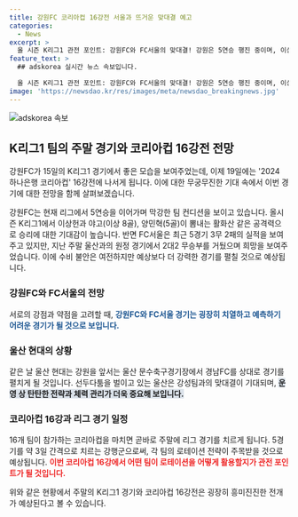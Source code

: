 ```yaml
---
title: 강원FC 코리아컵 16강전 서울과 뜨거운 맞대결 예고
categories:
  - News
excerpt: >
  올 시즌 K리그1 관전 포인트: 강원FC와 FC서울의 맞대결! 강원은 5연승 행진 중이며, 이상헌과 야고의 활약으로 공격력을 과시. 서울은 최근 불안한 수비진을 보완 중이나, 희망을 품고 있다. 또한, 울산은 경남FC와의 치열한 경기에 집중하며 선수교체 등 노련한 운영이 예상된다. 16개 팀은 코리아컵 후 주말에 리그 경기를 치르며, 로테이션으로 팀의 체력안배가 관건이 될 전망이다. (단어 수: 104자)
feature_text: >
  ## adskorea 실시간 뉴스 속보입니다.

  올 시즌 K리그1 관전 포인트: 강원FC와 FC서울의 맞대결! 강원은 5연승 행진 중이며, 이상헌과 야고의 활약으로 공격력을 과시. 서울은 최근 불안한 수비진을 보완 중이나, 희망을 품고 있다. 또한, 울산은 경남FC와의 치열한 경기에 집중하며 선수교체 등 노련한 운영이 예상된다. 16개 팀은 코리아컵 후 주말에 리그 경기를 치르며, 로테이션으로 팀의 체력안배가 관건이 될 전망이다. (단어 수: 104자)
image: 'https://newsdao.kr/res/images/meta/newsdao_breakingnews.jpg'
---
```


<p><img src="https://newsdao.kr/res/images/meta/newsdao_breakingnews.jpg" alt="adskorea 속보" /></p>

<h2 data-ke-size="size26">K리그1 팀의 주말 경기와 코리아컵 16강전 전망</h2>

<p>강원FC가 15일의 K리그1 경기에서 좋은 모습을 보여주었는데, 이제 19일에는 '2024 하나은행 코리아컵' 16강전에 나서게 됩니다. 이에 대한 무궁무진한 기대 속에서 이번 경기에 대한 전망을 함께 살펴보겠습니다.</p>

<p data-ke-size="size16">강원FC는 현재 리그에서 5연승을 이어가며 막강한 팀 컨디션을 보이고 있습니다. 올시즌 K리그1에서 이상헌과 야고(이상 8골), 양민혁(5골)이 뽐내는 활화산 같은 공격력으로 승리에 대한 기대감이 높습니다. 반면 FC서울은 최근 5경기 3무 2패의 실적을 보여주고 있지만, 지난 주말 울산과의 원정 경기에서 2대2 무승부를 거뒀으며 희망을 보여주었습니다. 이에 수비 불안은 여전하지만 예상보다 더 강력한 경기를 펼칠 것으로 예상됩니다.</p>

<h3>강원FC와 FC서울의 전망</h3>

<p>서로의 강점과 약점을 고려할 때, <b><span style="color: #1a5490;">강원FC와 FC서울 경기는 굉장히 치열하고 예측하기 어려운 경기가 될 것으로 보입니다.</span></b></p>

<h3>울산 현대의 상황</h3>

<p>같은 날 울산 현대는 강원을 앞서는 울산 문수축구경기장에서 경남FC를 상대로 경기를 펼치게 될 것입니다. 선두다툼을 벌이고 있는 울산은 강성팀과의 맞대결이 기대되며, <b><span style="background-color: #21538527;">운영 상 탄탄한 전략과 체력 관리가 더욱 중요해 보입니다.</span></b></p>

<h3>코리아컵 16강과 리그 경기 일정</h3>

<p>16개 팀이 참가하는 코리아컵을 마치면 곧바로 주말에 리그 경기를 치르게 됩니다. 5경기를 약 3일 간격으로 치르는 강행군으로써, 각 팀의 로테이션 전략이 주목받을 것으로 예상됩니다. <b><span style="color: #ee2323;">이번 코리아컵 16강에서 어떤 팀이 로테이션을 어떻게 활용할지가 관전 포인트가 될 것입니다.</span></b></p>

<p>위와 같은 현황에서 주말의 K리그1 경기와 코리아컵 16강전은 굉장히 흥미진진한 전개가 예상된다고 볼 수 있습니다.</p>

